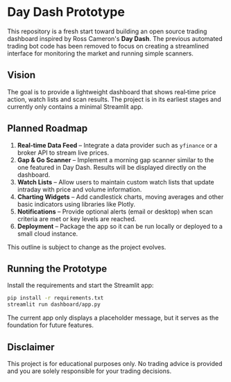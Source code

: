 # Day Dash Prototype

This repository is a fresh start toward building an open source trading dashboard inspired by Ross Cameron's **Day Dash**. The previous automated trading bot code has been removed to focus on creating a streamlined interface for monitoring the market and running simple scanners.

## Vision

The goal is to provide a lightweight dashboard that shows real‑time price action, watch lists and scan results. The project is in its earliest stages and currently only contains a minimal Streamlit app.

## Planned Roadmap

1. **Real‑time Data Feed** – Integrate a data provider such as `yfinance` or a broker API to stream live prices.
2. **Gap & Go Scanner** – Implement a morning gap scanner similar to the one featured in Day Dash. Results will be displayed directly on the dashboard.
3. **Watch Lists** – Allow users to maintain custom watch lists that update intraday with price and volume information.
4. **Charting Widgets** – Add candlestick charts, moving averages and other basic indicators using libraries like Plotly.
5. **Notifications** – Provide optional alerts (email or desktop) when scan criteria are met or key levels are reached.
6. **Deployment** – Package the app so it can be run locally or deployed to a small cloud instance.

This outline is subject to change as the project evolves.

## Running the Prototype

Install the requirements and start the Streamlit app:

```bash
pip install -r requirements.txt
streamlit run dashboard/app.py
```

The current app only displays a placeholder message, but it serves as the foundation for future features.

## Disclaimer

This project is for educational purposes only. No trading advice is provided and you are solely responsible for your trading decisions.
